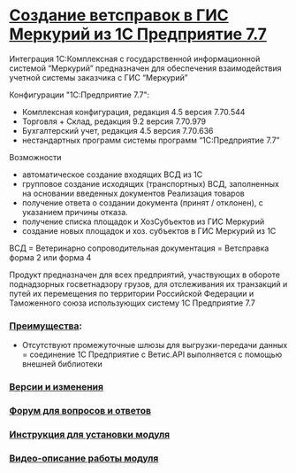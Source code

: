 # [Создание ветсправок в ГИС Меркурий из 1С Предприятие 7.7](http://xn----ctbjbnchgq5bbglv.xn--p1ai/)

Интеграция 1С:Комплексная с государственной информационной системой “Меркурий” предназначен для обеспечения взаимодействия учетной системы заказчика с ГИС “Меркурий”

 Конфигурации "1С:Предприятие 7.7":
* Комплексная конфигурация, редакция 4.5  версия 7.70.544
* Торговля + Склад, редакция 9.2 версия 7.70.979
* Бухгалтерский учет, редакция 4.5 версия 7.70.636
* нестандартных программ системы программ “1С:Предприятие 7.7”

Возможности
* автоматическое создание входящих ВСД из 1С
* групповое создание исходящих (транспортных) ВСД, заполненных на основании введенных документов Реализация товаров
* получение ответа о создании документа (принят / отклонен), с указанием причины отказа.
* получение списка площадок и ХозСубъектов из ГИС Меркурий
* создание новых площадок и хоз. субъектов в ГИС Меркурий из 1С

ВСД = Ветеринарно сопроводительная документация = Ветсправка форма 2 или форма 4

Продукт предназначен для всех предприятий, участвующих в обороте поднадзорных госветнадзору грузов, для отслеживания их транзакций и путей их перемещения по территории Российской Федерации и Таможенного союза использующих систему 1С Предприятие 7.7 

### [Преимущества](https://vetis.kb99.pro):

* Отсутствуют промежуточные шлюзы для выгрузки-передачи данных = cоединение 1С Предприятие с Ветис.API выполняется с помощью внешней библиотеки

### [Версии и изменения](https://redmine.kb99.pro/projects/vsd_1c/roadmap?utf8=%E2%9C%93&completed=1)

### [Форум для вопросов и ответов](http://redmine.kb99.pro/projects/vsd_1c/boards)

### [Инструкция для установки модуля](http://redmine.kb99.pro/projects/vsd_1c/wiki/%D0%A3%D1%81%D1%82%D0%B0%D0%BD%D0%BE%D0%B2%D0%BA%D0%B0_%D0%BE%D0%B1%D1%80%D0%B0%D0%B1%D0%BE%D1%82%D0%BA%D0%B8)

### [Видео-описание работы модуля](http://redmine.kb99.pro/projects/vsd_1c/wiki/%D0%9E%D0%BF%D0%B8%D1%81%D0%B0%D0%BD%D0%B8%D0%B5_%D1%80%D0%B0%D0%B1%D0%BE%D1%82%D1%8B_%D0%BC%D0%BE%D0%B4%D1%83%D0%BB%D1%8F)
